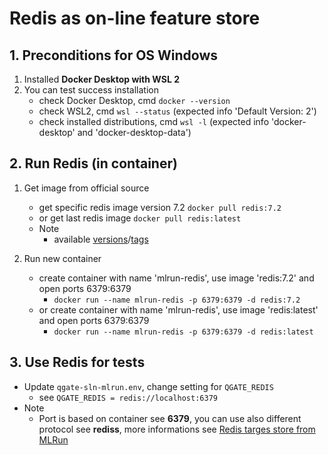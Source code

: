 # Redis as on-line feature store

## 1. Preconditions for OS Windows

1. Installed **Docker Desktop with WSL 2**
2. You can test success installation
   - check Docker Desktop, cmd `docker --version`
   - check WSL2, cmd `wsl --status` (expected info 'Default Version: 2')
   - check installed distributions, cmd `wsl -l` (expected info 'docker-desktop' and 'docker-desktop-data')

## 2. Run Redis (in container)

1. Get image from official source
   - get specific redis image version 7.2 `docker pull redis:7.2`
   - or get last redis image `docker pull redis:latest`
   - Note
     - available [versions](https://hub.docker.com/_/redis)/[tags](https://hub.docker.com/_/redis/tags)


2. Run new container
   - create container with name 'mlrun-redis', use image 'redis:7.2' and open ports 6379:6379
     - `docker run --name mlrun-redis -p 6379:6379 -d redis:7.2`
   - or create container with name 'mlrun-redis', use image 'redis:latest' and open ports 6379:6379
     - `docker run --name mlrun-redis -p 6379:6379 -d redis:latest`

## 3. Use Redis for tests

 - Update `qgate-sln-mlrun.env`, change setting for `QGATE_REDIS`
   - see `QGATE_REDIS = redis://localhost:6379`
 - Note
   - Port is based on container see **6379**, you can use also different 
   protocol see **rediss**, more informations see [Redis targes store from MLRun](https://docs.mlrun.org/en/latest/data-prep/ingest-data-fs.html#redis-target-store)

